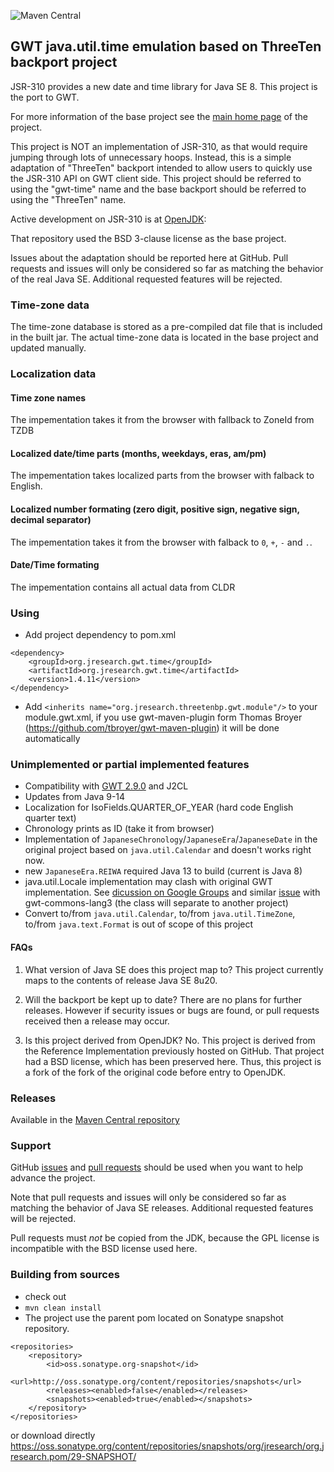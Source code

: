 ![Maven Central](https://img.shields.io/maven-central/v/org.jresearch.gwt.time/org.jresearch.gwt.time?style=plastic)

## GWT java.util.time emulation based on ThreeTen backport project
JSR-310 provides a new date and time library for Java SE 8.
This project is the port to GWT.

For more information of the base project see the [main home page](https://www.threeten.org/threetenbp/) of the project.

This project is NOT an implementation of JSR-310, as that would require
jumping through lots of unnecessary hoops.
Instead, this is a simple adaptation of "ThreeTen" backport intended to allow users to quickly use the JSR-310 API on GWT client side.
This project should be referred to using the "gwt-time" name and the base backport should be referred to using the "ThreeTen" name.

Active development on JSR-310 is at [OpenJDK](http://openjdk.java.net/):

That repository used the BSD 3-clause license as the base project.

Issues about the adaptation should be reported here at GitHub.
Pull requests and issues will only be considered so far as matching the behavior of the real Java SE. Additional requested features will be rejected.

### Time-zone data
The time-zone database is stored as a pre-compiled dat file that is included in the built jar. The actual time-zone data is located in the base project and updated manually.

### Localization data
#### Time zone names
The impementation takes it from the browser with fallback to ZoneId from TZDB
#### Localized date/time parts (months, weekdays, eras, am/pm)
The impementation takes localized parts from the browser with falback to English.
#### Localized number formating (zero digit, positive sign, negative sign, decimal separator)
The impementation takes it from the browser with falback to `0`, `+`, `-` and `.`.
#### Date/Time formating
The impementation contains all actual data from CLDR 

### Using

* Add project dependency to pom.xml
```
<dependency>
    <groupId>org.jresearch.gwt.time</groupId>
    <artifactId>org.jresearch.gwt.time</artifactId>
    <version>1.4.11</version>
</dependency>
```
* Add `<inherits name="org.jresearch.threetenbp.gwt.module"/>` to your module.gwt.xml, if you use gwt-maven-plugin form Thomas Broyer (https://github.com/tbroyer/gwt-maven-plugin) it will be done automatically

### Unimplemented or partial implemented features
* Compatibility with [GWT 2.9.0](https://github.com/foal/gwt-time/issues/3) and J2CL
* Updates from Java 9-14
* Localization for IsoFields.QUARTER_OF_YEAR (hard code English quarter text)
* Chronology prints as ID (take it from browser)
* Implementation of `JapaneseChronology`/`JapaneseEra`/`JapaneseDate` in the original project based on `java.util.Calendar` and doesn't works right now.
* new `JapaneseEra.REIWA` required Java 13 to build (current is Java 8)
* java.util.Locale implementation may clash with original GWT implementation. See [dicussion on Google Groups](https://groups.google.com/forum/#!msg/Google-Web-Toolkit/D0I1-Oao_V8/k5FEBrxNBQAJ) and similar [issue](https://github.com/gwtproject/gwt/issues/9682) with gwt-commons-lang3 (the class will separate to another project)
* Convert to/from `java.util.Calendar`, to/from `java.util.TimeZone`, to/from `java.text.Format` is out of scope of this project


#### FAQs

1. What version of Java SE does this project map to?
This project currently maps to the contents of release Java SE 8u20.

2. Will the backport be kept up to date?
There are no plans for further releases.
However if security issues or bugs are found, or pull requests received then a release may occur.

3. Is this project derived from OpenJDK?
No. This project is derived from the Reference Implementation previously hosted on GitHub.
That project had a BSD license, which has been preserved here.
Thus, this project is a fork of the fork of the original code before entry to OpenJDK.

### Releases
Available in the [Maven Central repository](https://search.maven.org/search?q=a:org.jresearch.gwt.time)

### Support
GitHub [issues](https://github.com/foal/gwt-time/issues) and [pull requests](https://github.com/foal/gwt-time/pulls)
should be used when you want to help advance the project.

Note that pull requests and issues will only be considered so far as matching the behavior of Java SE releases.
Additional requested features will be rejected.

Pull requests must _not_ be copied from the JDK, because the GPL license is incompatible with the BSD license used here.


### Building from sources

* check out
* `mvn clean install`
* The project use the parent pom located on Sonatype snapshot repository.
```
<repositories>
    <repository>
        <id>oss.sonatype.org-snapshot</id>
        <url>http://oss.sonatype.org/content/repositories/snapshots</url>
        <releases><enabled>false</enabled></releases>
        <snapshots><enabled>true</enabled></snapshots>
    </repository>
</repositories>
```
or download directly https://oss.sonatype.org/content/repositories/snapshots/org/jresearch/org.jresearch.pom/29-SNAPSHOT/
